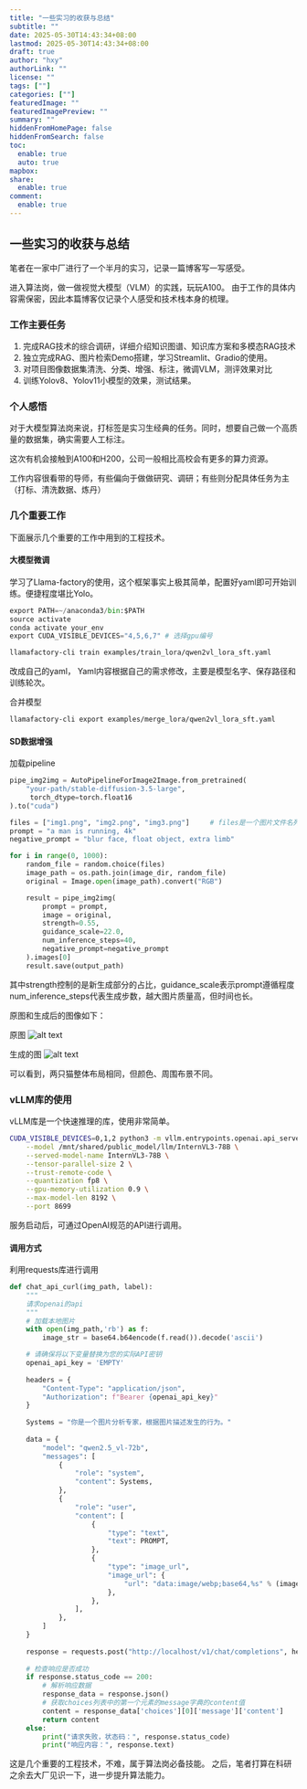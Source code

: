 ```yaml
---
title: "一些实习的收获与总结"
subtitle: ""
date: 2025-05-30T14:43:34+08:00
lastmod: 2025-05-30T14:43:34+08:00
draft: true
author: "hxy"
authorLink: ""
license: ""
tags: [""]
categories: [""]
featuredImage: ""
featuredImagePreview: ""
summary: ""
hiddenFromHomePage: false
hiddenFromSearch: false
toc:
  enable: true
  auto: true
mapbox:
share:
  enable: true
comment:
  enable: true
---
```


## 一些实习的收获与总结
笔者在一家中厂进行了一个半月的实习，记录一篇博客写一写感受。

进入算法岗，做一做视觉大模型（VLM）的实践，玩玩A100。
由于工作的具体内容需保密，因此本篇博客仅记录个人感受和技术栈本身的梳理。

### 工作主要任务

1. 完成RAG技术的综合调研，详细介绍知识图谱、知识库方案和多模态RAG技术
2. 独立完成RAG、图片检索Demo搭建，学习Streamlit、Gradio的使用。 
3. 对项目图像数据集清洗、分类、增强、标注，微调VLM，测评效果对比
4. 训练Yolov8、Yolov11小模型的效果，测试结果。

### 个人感悟
对于大模型算法岗来说，打标签是实习生经典的任务。同时，想要自己做一个高质量的数据集，确实需要人工标注。

这次有机会接触到A100和H200，公司一般相比高校会有更多的算力资源。

工作内容很看带的导师，有些偏向于做做研究、调研；有些则分配具体任务为主（打标、清洗数据、炼丹）

### 几个重要工作
下面展示几个重要的工作中用到的工程技术。

#### 大模型微调
学习了Llama-factory的使用，这个框架事实上极其简单，配置好yaml即可开始训练。便捷程度堪比Yolo。

```python
export PATH=~/anaconda3/bin:$PATH 
source activate
conda activate your_env
export CUDA_VISIBLE_DEVICES="4,5,6,7" # 选择gpu编号
```
```bash
llamafactory-cli train examples/train_lora/qwen2vl_lora_sft.yaml
```
改成自己的yaml，
Yaml内容根据自己的需求修改，主要是模型名字、保存路径和训练轮次。

合并模型
```bash
llamafactory-cli export examples/merge_lora/qwen2vl_lora_sft.yaml
```

#### SD数据增强

加载pipeline
```python
pipe_img2img = AutoPipelineForImage2Image.from_pretrained(
    "your-path/stable-diffusion-3.5-large",
     torch_dtype=torch.float16
).to("cuda")
```

```python
files = ["img1.png", "img2.png", "img3.png"]     # files是一个图片文件名列表
prompt = "a man is running, 4k"
negative_prompt = "blur face, float object, extra limb"

for i in range(0, 1000):  
    random_file = random.choice(files)
    image_path = os.path.join(image_dir, random_file)
    original = Image.open(image_path).convert("RGB")

    result = pipe_img2img(
        prompt = prompt,
        image = original,
        strength=0.55,       
        guidance_scale=22.0,
        num_inference_steps=40,
        negative_prompt=negative_prompt
    ).images[0]
    result.save(output_path)
```

其中strength控制的是新生成部分的占比，guidance_scale表示prompt遵循程度
num_inference_steps代表生成步数，越大图片质量高，但时间也长。

原图和生成后的图像如下：

原图
![alt text](https://media.tidechoir.cn/image/cat.png)

生成的图
![alt text](https://media.tidechoir.cn/image/cat1.png)

可以看到，两只猫整体布局相同，但颜色、周围布景不同。

### vLLM库的使用
vLLM库是一个快速推理的库，使用非常简单。

```bash
CUDA_VISIBLE_DEVICES=0,1,2 python3 -m vllm.entrypoints.openai.api_server \
    --model /mnt/shared/public_model/llm/InternVL3-78B \
    --served-model-name InternVL3-78B \
    --tensor-parallel-size 2 \
    --trust-remote-code \
    --quantization fp8 \
    --gpu-memory-utilization 0.9 \
    --max-model-len 8192 \
    --port 8699
```

服务启动后，可通过OpenAI规范的API进行调用。

#### 调用方式
利用requests库进行调用
```python
def chat_api_curl(img_path, label):
    """
    请求openai的api
    """
    # 加载本地图片
    with open(img_path,'rb') as f:
        image_str = base64.b64encode(f.read()).decode('ascii')

    # 请确保将以下变量替换为您的实际API密钥
    openai_api_key = 'EMPTY'
 
    headers = {
        "Content-Type": "application/json",
        "Authorization": f"Bearer {openai_api_key}"
    }
 
    Systems = "你是一个图片分析专家，根据图片描述发生的行为。"
    
    data = {
        "model": "qwen2.5_vl-72b",
        "messages": [
            {
                "role": "system",
                "content": Systems,
            },
            {
                "role": "user",
                "content": [
                    {
                        "type": "text",
                        "text": PROMPT,
                    },
                    {
                        "type": "image_url",
                        "image_url": {
                            "url": "data:image/webp;base64,%s" % (image_str),
                        },
                    },
                ],
            },
        ]
    }
    
    response = requests.post("http://localhost/v1/chat/completions", headers=headers, json=data)
 
    # 检查响应是否成功
    if response.status_code == 200:
        # 解析响应数据
        response_data = response.json()
        # 获取choices列表中的第一个元素的message字典的content值
        content = response_data['choices'][0]['message']['content']
        return content
    else:
        print("请求失败，状态码：", response.status_code)
        print("响应内容：", response.text)
```

这是几个重要的工程技术，不难，属于算法岗必备技能。
之后，笔者打算在科研之余去大厂见识一下，进一步提升算法能力。

